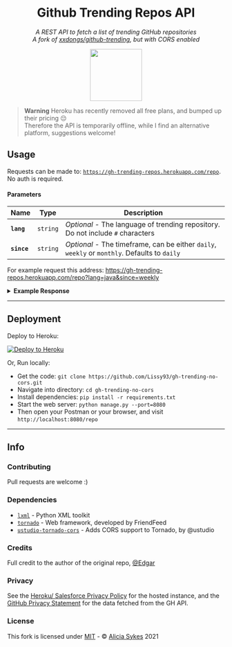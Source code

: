 <h1 align="center">Github Trending Repos API</h1>

<p align="center">
  <i>A REST API to fetch a list of trending GitHub repositories</i><br>
  <i>A fork of <a href="https://github.com/xxdongs/github-trending">xxdongs/github-trending</a>, but with CORS enabled</i>
</p>

<p align="center"><img width="120" src="https://i.ibb.co/74rPyzC/octocat-clean.png" /></p>



> **Warning** Heroku has recently removed all free plans, and bumped up their pricing 😔<br>
> Therefore the API is temporarily offline, while I find an alternative platform, suggestions welcome!

## Usage

Requests can be made to: [`https://gh-trending-repos.herokuapp.com/repo`](https://gh-trending-repos.herokuapp.com/repo). No auth is required.

#### Parameters
| Name  | Type  | Description |
| ------| ------ | ------ |
| **`lang`** | `string` | _Optional_ - The language of trending repository. Do not include `#` characters |
| **`since`** | `string` | _Optional_ - The timeframe, can be either `daily`, `weekly` or `monthly`. Defaults to `daily` |

For example request this address:
https://gh-trending-repos.herokuapp.com/repo?lang=java&since=weekly


<details>
 <summary><b>Example Response</b></summary>
	<p>
 
  ```json
  {
  "count": 25,
  "msg": "suc",
  "items": [
    {
      "repo": "TencentARC/GFPGAN",
      "repo_link": "https://github.com/TencentARC/GFPGAN",
      "desc": "GFPGAN aims at developing Practical Algorithms for Real-world Face Restoration.",
      "lang": "Python",
      "stars": "10,767",
      "forks": "1,635",
      "added_stars": "5,356 stars this week",
      "avatars": [
        "https://avatars.githubusercontent.com/u/17445847?s=40&v=4",
        "https://avatars.githubusercontent.com/u/81195143?s=40&v=4",
        "https://avatars.githubusercontent.com/u/18028233?s=40&v=4",
        "https://avatars.githubusercontent.com/u/36897236?s=40&v=4",
        "https://avatars.githubusercontent.com/u/17243165?s=40&v=4"
      ]
    },
    {
      "repo": "dendibakh/perf-book",
      "repo_link": "https://github.com/dendibakh/perf-book",
      "desc": "The book \"Performance Analysis and Tuning on Modern CPU\"",
      "lang": "TeX",
      "stars": "759",
      "forks": "47",
      "added_stars": "445 stars this week",
      "avatars": [
        "https://avatars.githubusercontent.com/u/4634056?s=40&v=4"
      ]
    }
    ...
  ]
}
  ```
 
 </p>
</details>

---

## Deployment

Deploy to Heroku:

[![Deploy to Heroku](https://www.herokucdn.com/deploy/button.svg)](https://heroku.com/deploy?template=https://github.com/lissy93/gh-trending-no-cors/tree/master)

Or, Run locally:
- Get the code: `git clone https://github.com/Lissy93/gh-trending-no-cors.git`
- Navigate into directory: `cd gh-trending-no-cors`
- Install dependencies: `pip install -r requirements.txt`
- Start the web server: `python manage.py --port=8080`
- Then open your Postman or your browser, and visit `http://localhost:8080/repo`

---

## Info

### Contributing

Pull requests are welcome :)

### Dependencies

- [`lxml`](https://github.com/lxml/lxml) - Python XML toolkit
- [`tornado`](https://github.com/tornadoweb/tornado) - Web framework, developed by FriendFeed
- [`ustudio-tornado-cors`](https://github.com/ustudio/tornado-cors) - Adds CORS support to Tornado, by @ustudio

### Credits

Full credit to the author of the original repo, [@Edgar](https://github.com/xxdongs)

### Privacy

See the [Heroku/ Salesforce Privacy Policy](https://www.salesforce.com/company/privacy/) for the hosted instance, and the [GitHub Privacy Statement](https://docs.github.com/en/github/site-policy/github-privacy-statement) for the data fetched from the GH API.

### License

This fork is licensed under [MIT](https://mit-license.org/) - © [Alicia Sykes](https://aliciasykes.com) 2021

